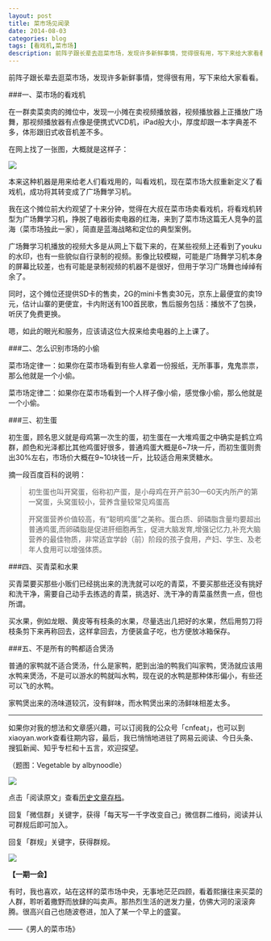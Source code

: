 ```yaml
---
layout: post
title: 菜市场见闻录
date: 2014-08-03
categories: blog
tags: [看戏机,菜市场]
description: 前阵子跟长辈去逛菜市场，发现许多新鲜事情，觉得很有用，写下来给大家看看。
---
```


前阵子跟长辈去逛菜市场，发现许多新鲜事情，觉得很有用，写下来给大家看看。

###一、菜市场的看戏机

在一群卖菜卖肉的摊位中，发现一小摊在卖视频播放器，视频播放器上正播放广场舞，那视频播放器有点像是便携式VCD机，iPad般大小，厚度却跟一本字典差不多，体形跟旧式收音机差不多。

在网上找了一张图，大概就是这样子：

![](http://tu-cdn.qiniudn.com/Rm.png/w.jpg)

本来这种机器是用来给老人们看戏用的，叫看戏机，现在菜市场大叔重新定义了看戏机，成功将其转变成了广场舞学习机。

我在这个摊位前大约观望了十来分钟，觉得在大叔在菜市场卖看戏机，将看戏机转型为广场舞学习机，挣脱了电器街卖电器的红海，来到了菜市场这篇无人竞争的蓝海（菜市场独此一家），简直是蓝海战略和定位的典型案例。

广场舞学习机播放的视频大多是从网上下载下来的，在某些视频上还看到了youku的水印，也有一些貌似自行录制的视频。影像比较模糊，可能是广场舞学习机本身的屏幕比较差，也有可能是录制视频的机器不是很好，但用于学习广场舞也绰绰有余了。

同时，这个摊位还提供SD卡的售卖，2G的mini卡售卖30元，京东上最便宜的卖19元，估计山寨的更便宜，卡内附送有100首民歌，售后服务包括：播放不了包换，听厌了免费更换。

嗯，如此的眼光和服务，应该请这位大叔来给卖电器的上上课了。


###二、怎么识别市场的小偷

菜市场定律一：如果你在菜市场看到有些人拿着一份报纸，无所事事，鬼鬼祟祟，那么他就是一个小偷。

菜市场定律二：如果你在菜市场看到一个人样子像小偷，感觉像小偷，那么他就是一个小偷。

###三、初生蛋

初生蛋，顾名思义就是母鸡第一次生的蛋，初生蛋在一大堆鸡蛋之中确实是鹤立鸡群，颜色和光泽都比其他鸡蛋好很多，普通鸡蛋大概是6~7块一斤，而初生蛋则贵出30%左右，市场价大概在9~10块钱一斤，比较适合用来煲糖水。

摘一段百度百科的说明：

>初生蛋也叫开窝蛋，俗称初产蛋，是小母鸡在开产前30—60天内所产的第一窝蛋，头窝蛋较小，营养含量较常见鸡蛋高
>
>开窝蛋营养价值较高，有“聪明鸡蛋”之美称。蛋白质、卵磷脂含量均要超出普通鸡蛋,而卵磷脂是促进肝细胞再生，促进大脑发育,增强记忆力,补充大脑营养的最佳物质，非常适宜学龄（前）阶段的孩子食用，产妇、学生、及老年人食用可以增强体质。

###四、买青菜和水果

买青菜要买那些小贩们已经挑出来的洗洗就可以吃的青菜，不要买那些还没有挑好和洗干净，需要自己动手去拣选的青菜，挑选好、洗干净的青菜虽然贵一点，但也所谓。

买水果，例如龙眼、黄皮等有枝条的水果，尽量选出几把好的水果，然后用剪刀将枝条剪下来再称回去，这样拿回去，方便装盒子吃，也方便放冰箱保存。

###五、不是所有的鸭都适合煲汤

普通的家鸭就不适合煲汤，什么是家鸭，肥到出油的鸭我们叫家鸭，煲汤就应该用水鸭来煲汤，不是可以游水的鸭就叫水鸭，现在说的水鸭是那种体形偏小，有些还可以飞的水鸭。

家鸭煲出来的汤味道较沉，没有鲜味，而水鸭煲出来的汤鲜味相差太多。

----

如果你对我的想法和文章感兴趣，可以订阅我的公众号「cnfeat」，也可以到xiaoyan.work查看往期内容，最后，我已悄悄地进驻了网易云阅读、今日头条、搜狐新闻、知乎专栏和十五言，欢迎探望。

（题图：Vegetable by albynoodle）

![](http://cnfeat.qiniudn.com/mHDSX.png)

点击「阅读原文」查看[历史文章存档](http://xiaoyan.work)。


回复「微信群」关键字，获得「每天写一千字改变自己」微信群二维码，阅读并认可群规后即可加入。

回复「群规」关键字，获得群规。

![](http://cnfeat.qiniudn.com/signitrue-2014-07-11.png)


**【一期一会】**

有时，我也喜欢，站在这样的菜市场中央，无事地茫茫四顾，看着熙攘往来买菜的人群，聆听着撒野而放肆的叫卖声。那热烈生活的迸发力量，仿佛大河的滚滚奔腾。很高兴自己也随波卷进，加入了某一个早上的盛宴。

——《男人的菜市场》


























